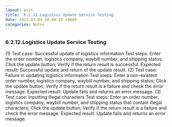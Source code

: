 ```yaml
---
layout: post
title: '6.2.12.Logistics Update Service Testing'
date: 2023-07-04 10:49:33 +0800
categories: Notes
---
```


### 6.2.12.Logistics Update Service Testing

(1) Test case: Successful update of logistics information
Test steps:
Enter the order number, logistics company, waybill number, and shipping status;
Click the update button;
Verify if the return result is successful.
Expected result: Successful update and return of the update result.
(2) Test case: Failure in updating logistics information
Test steps:
Enter a non-existent order number, logistics company, waybill number, and shipping status;
Click the update button;
Verify if the return result is a failure and check the error message.
Expected result: Update fails and returns an error message.
(3) Test case: Inputting illegal characters
Test steps:
Enter an order number, logistics company, waybill number, and shipping status that contain illegal characters;
Click the update button;
Verify if the return result is a failure and check the error message.
Expected result: Update fails and returns an error message.
